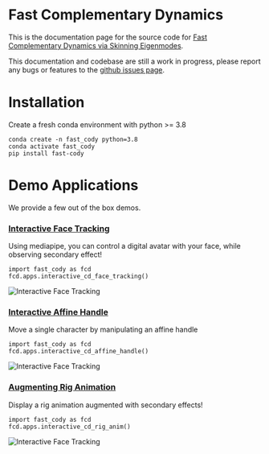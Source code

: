 # Fast Complementary Dynamics

This is the documentation page for the source code for [Fast Complementary Dynamics
via Skinning Eigenmodes](https://www.dgp.toronto.edu/projects/fast_complementary_dynamics_site/).

This documentation and codebase are still a work in progress, please report any bugs or features to the [github issues page](https://github.com/otmanon/fast_cody/issues).

# Installation

Create a fresh conda environment with python >= 3.8

```
conda create -n fast_cody python=3.8
conda activate fast_cody
pip install fast-cody
```

# Demo Applications
We provide a few out of the box demos.

###  [Interactive Face Tracking](./apps/interactive_cd_face_tracking.md)


Using mediapipe, you can control a digital avatar with your face, while observing secondary effect!

```
import fast_cody as fcd
fcd.apps.interactive_cd_face_tracking()
```

![Interactive Face Tracking](./imgs/fish_demo_face_tracking.gif)

###  [Interactive Affine Handle](./apps/interactive_cd_affine_handle.md)
Move a single character by manipulating an affine handle
```
import fast_cody as fcd
fcd.apps.interactive_cd_affine_handle()
```

![Interactive Face Tracking](./imgs/fish_demo_affine_handle.gif)

###  [Augmenting Rig Animation](./apps/interactive_cd_rig_anim.md)
Display a rig animation augmented with secondary effects!
```
import fast_cody as fcd
fcd.apps.interactive_cd_rig_anim()
```

![Interactive Face Tracking](./imgs/fish_demo_rig_anim.gif)

